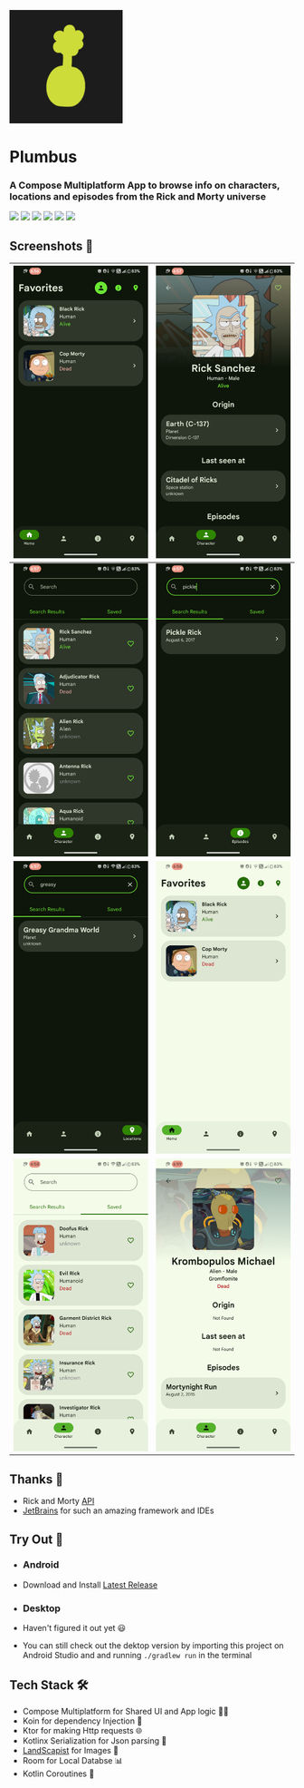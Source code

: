 ![](fastlane/metadata/android/en-US/images/icon200x200.png)

# Plumbus

### A Compose Multiplatform App to browse info on characters, locations and episodes from the Rick and Morty universe 

[<img src="https://ziadoua.github.io/m3-Markdown-Badges/badges/Android/android2.svg">]()
[<img src="https://ziadoua.github.io/m3-Markdown-Badges/badges/Windows/windows2.svg">]()
[<img src="https://ziadoua.github.io/m3-Markdown-Badges/badges/macOS/macos3.svg">]()
[<img src="https://ziadoua.github.io/m3-Markdown-Badges/badges/Linux/linux2.svg">]()
[<img src="https://ziadoua.github.io/m3-Markdown-Badges/badges/AndroidStudio/androidstudio2.svg">]()
[<img src="https://ziadoua.github.io/m3-Markdown-Badges/badges/Kotlin/kotlin1.svg">]()

## Screenshots 📱

| ![1](fastlane/metadata/android/en-US/images/phoneScreenshots/1.png) | ![2](fastlane/metadata/android/en-US/images/phoneScreenshots/2.png) |
|:-------------------------------------------------------------------:|:-------------------------------------------------------------------:|
| ![3](fastlane/metadata/android/en-US/images/phoneScreenshots/3.png) | ![6](fastlane/metadata/android/en-US/images/phoneScreenshots/4.png) |
| ![4](fastlane/metadata/android/en-US/images/phoneScreenshots/5.png) | ![7](fastlane/metadata/android/en-US/images/phoneScreenshots/6.png) |
| ![5](fastlane/metadata/android/en-US/images/phoneScreenshots/7.png) | ![8](fastlane/metadata/android/en-US/images/phoneScreenshots/8.png) |

## Thanks 🙏
- Rick and Morty [API](https://rickandmortyapi.com/)
- [JetBrains](https://www.jetbrains.com/compose-multiplatform/) for such an amazing framework and IDEs 

## Try Out 🔧
- ### Android 
- Download and Install [Latest Release](https://github.com/shub39/Plumbus/releases)

- ### Desktop
- Haven't figured it out yet 😃
- You can still check out the dektop version by importing this project on Android Studio and and running `./gradlew run` in the terminal 

## Tech Stack 🛠️

- Compose Multiplatform for Shared UI and App logic 🧑‍💻
- Koin for dependency Injection 💉
- Ktor for making Http requests 🌐
- Kotlinx Serialization for Json parsing 📄
- [LandScapist]() for Images 🌆
- Room for Local Databse 📊
- Kotlin Coroutines 🌴